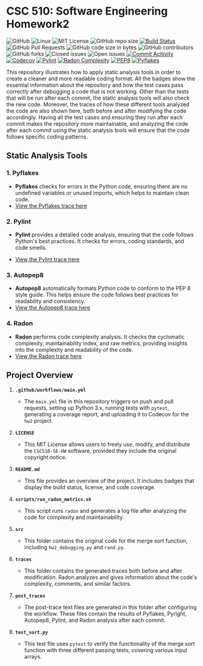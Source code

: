 # CSC 510: Software Engineering Homework2

![GitHub](https://img.shields.io/badge/Language-Python-blue.svg)
![Linux](https://img.shields.io/badge/Linux-FCC624?style=flat&logo=linux&logoColor=black) 
![MIT License](https://img.shields.io/badge/License-MIT-red.svg) 
![GitHub repo size](https://img.shields.io/github/repo-size/CSC510-SE-HW/hw2) 
[![Build Status](https://github.com/CSC510-SE-HW/hw2/actions/workflows/main.yml/badge.svg)](https://github.com/CSC510-SE-HW/hw2/actions)
![GitHub Pull Requests](https://img.shields.io/github/issues-pr/CSC510-SE-HW/hw2) 
![GitHub code size in bytes](https://img.shields.io/github/languages/code-size/CSC510-SE-HW/hw2) 
![GitHub contributors](https://img.shields.io/github/contributors/CSC510-SE-HW/hw2) 
![GitHub forks](https://img.shields.io/github/forks/CSC510-SE-HW/hw2)
![Closed issues](https://img.shields.io/github/issues-closed-raw/CSC510-SE-HW/hw2?color=bright-green)
![Open issues](https://img.shields.io/github/issues-raw/CSC510-SE-HW/hw2)
[![Commit Acitivity](https://img.shields.io/github/commit-activity/m/CSC510-SE-HW/hw2)](https://github.com/CSC510-SE-HW/hw2)
[![Codecov](https://codecov.io/gh/CSC510-SE-HW/hw2/branch/main/graph/badge.svg)](https://codecov.io/gh/CSC510-SE-HW/hw2)
[![Pylint](https://img.shields.io/badge/linting-pylint-yellowgreen)](https://github.com/CSC510-SE-HW/hw2/blob/main/post_traces/pylint_post_trace.txt)
[![Radon Complexity](https://img.shields.io/badge/code%20complexity-radon%20A-brightgreen)](https://github.com/CSC510-SE-HW/hw2/blob/main/post_traces/radon_post_trace.txt)
[![PEP8](https://img.shields.io/badge/code%20style-autopep8-blue)](https://github.com/CSC510-SE-HW/hw2/blob/main/post_traces/autopep8_post_trace.txt)
[![Pyflakes](https://img.shields.io/badge/linting-pyflakes-blue)](https://github.com/CSC510-SE-HW/hw2/blob/main/post_traces/pyflakes_post_trace.txt)


This repository illustrates how to apply static analysis tools in order to create a cleaner and more readable coding format. All the badges show the essential information about the repository and how the test cases pass correctly after debugging a code that is not working.
Other than the tests that will be run after each commit, the static analysis tools will also check the new code. Moreover, the traces of how these different tools analyzed the code are also shown here, both before and after modifying the code accordingly. Having all the test cases and ensuring they run after each commit makes the repository more maintainable, and analyzing the code after each commit using the static analysis tools will ensure that the code follows specific coding patterns.


## Static Analysis Tools

### 1. **Pyflakes**
   - **Pyflakes** checks for errors in the Python code, ensuring there are no undefined variables or unused imports, which helps to maintain clean code.
   - [View the Pyflakes trace here](https://github.com/CSC510-SE-HW/hw2/blob/main/post_traces/pyflakes_post_trace.txt)

### 2. **Pylint**
   - **Pylint** provides a detailed code analysis, ensuring that the code follows Python's best practices. It checks for errors, coding standards, and code smells.

   - [View the Pylint trace here](https://github.com/CSC510-SE-HW/hw2/blob/main/post_traces/pylint_post_trace.txt)

### 3. **Autopep8**
   - **Autopep8** automatically formats Python code to conform to the PEP 8 style guide. This helps ensure the code follows best practices for readability and consistency.
   - [View the Autopep8 trace here](https://github.com/CSC510-SE-HW/hw2/blob/main/post_traces/autopep8_post_trace.txt)

### 4. **Radon**
   - **Radon** performs code complexity analysis. It checks the cyclomatic complexity, maintainability index, and raw metrics, providing insights into the complexity and readability of the code.
   - [View the Radon trace here](https://github.com/CSC510-SE-HW/hw2/blob/main/post_traces/radon_post_trace.txt)

## Project Overview

1. **`.github/workflows/main.yml`**
   - The `main.yml` file in this repository triggers on push and pull requests, setting up Python 3.x, running tests with `pytest`, generating a coverage report, and uploading it to Codecov for the `hw2` project.

2. **`LICENSE`**
   - This MIT License allows users to freely use, modify, and distribute the `CSC510-SE-HW` software, provided they include the original copyright notice.

3. **`README.md`**
   - This file provides an overview of the project. It includes badges that display the build status, license, and code coverage.

4. **`scripts/run_radon_metrics.sh`**
   - This script runs `radon` and generates a log file after analyzing the code for complexity and maintainability.

5. **`src`**
   - This folder contains the original code for the merge sort function, including `hw2_debugging.py` and `rand.py`.

6. **`traces`**
   - This folder contains the generated traces both before and after modification. Radon analyzes and gives information about the code's complexity, comments, and similar factors.

7. **`post_traces`**
   - The post-trace text files are generated in this folder after configuring the workflow. These files contain the results of Pyflakes, Pyright, Autopep8, Pylint, and Radon analysis after each commit.

8. **`test_sort.py`**
   - This test file uses `pytest` to verify the functionality of the merge sort function with three different passing tests, covering various input arrays.
